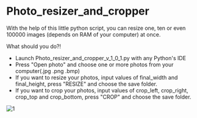 # Photo_resizer_and_cropper


With the help of this little python script, you can resize one, ten or even 100000 images (depends on RAM
of your computer) at once. 

What should you do?!

 - Launch Photo_resizer_and_cropper_v_1_0_1.py with any Python's IDE
 - Press "Open photo" and choose one or more photos from your computer(.jpg .png .bmp)
 - If you want to resize your photos, input values of final_width and final_height, press "RESIZE" and choose the save folder.
 - If you want to crop your photos, input values of crop_left, crop_right, crop_top and crop_bottom, press "CROP" and choose the save folder. 
 
 
 ![1](https://user-images.githubusercontent.com/34158447/40306180-5f44e8b2-5d06-11e8-8f43-f04c1bfb45d7.jpg)
